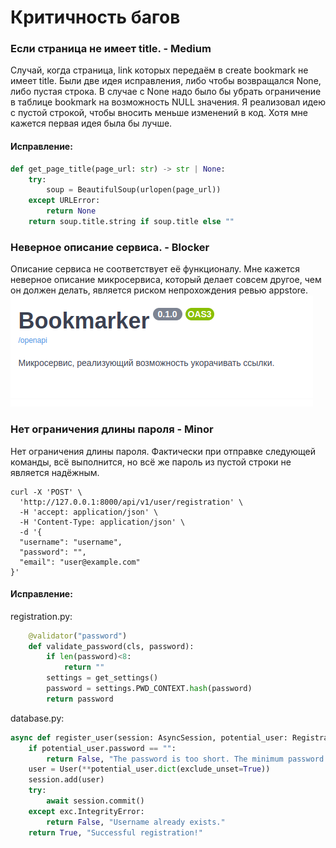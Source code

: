 # Критичность багов

### Если страница не имеет title. - Medium
Случай, когда страница, link которых передаём в create bookmark не имеет title.
Были две идея исправления, либо чтобы возвращался None, либо пустая строка.
В случае с None надо было бы убрать ограничение в таблице bookmark на возможность NULL значения.
Я реализовал идею с пустой строкой, чтобы вносить меньше изменений в код.
Хотя мне кажется первая идея была бы лучше.

#### Исправление:
```python
def get_page_title(page_url: str) -> str | None:
    try:
        soup = BeautifulSoup(urlopen(page_url))
    except URLError:
        return None
    return soup.title.string if soup.title else ""
```



### Неверное описание сервиса. - Blocker
Описание сервиса не соответствует её функционалу.
Мне кажется неверное описание микросервиса, который делает совсем другое, чем он должен делать, является риском непрохождения ревью appstore.
![img.png](bookmark_description_bug.png)


### Нет ограничения длины пароля - Minor
Нет ограничения длины пароля.
Фактически при отправке следующей команды, всё выполнится, но всё же пароль из пустой строки не является надёжным.
```commandline
curl -X 'POST' \
  'http://127.0.0.1:8000/api/v1/user/registration' \
  -H 'accept: application/json' \
  -H 'Content-Type: application/json' \
  -d '{
  "username": "username",
  "password": "",
  "email": "user@example.com"
}'
```

#### Исправление:
registration.py:
```python
    @validator("password")
    def validate_password(cls, password):
        if len(password)<8:
            return ""
        settings = get_settings()
        password = settings.PWD_CONTEXT.hash(password)
        return password
```
database.py:
```python
async def register_user(session: AsyncSession, potential_user: RegistrationForm) -> tuple[bool, str]:
    if potential_user.password == "":
        return False, "The password is too short. The minimum password length should be 8"
    user = User(**potential_user.dict(exclude_unset=True))
    session.add(user)
    try:
        await session.commit()
    except exc.IntegrityError:
        return False, "Username already exists."
    return True, "Successful registration!"

```
